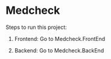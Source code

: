 # Medcheck

Steps to run this project:

1. Frontend: Go to Medcheck.FrontEnd

2. Backend: Go to Medcheck.BackEnd
